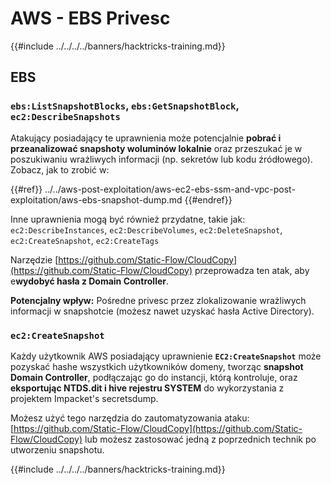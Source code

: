# AWS - EBS Privesc

{{#include ../../../../banners/hacktricks-training.md}}

## EBS

### `ebs:ListSnapshotBlocks`, `ebs:GetSnapshotBlock`, `ec2:DescribeSnapshots`

Atakujący posiadający te uprawnienia może potencjalnie **pobrać i przeanalizować snapshoty woluminów lokalnie** oraz przeszukać je w poszukiwaniu wrażliwych informacji (np. sekretów lub kodu źródłowego). Zobacz, jak to zrobić w:

{{#ref}}
../../aws-post-exploitation/aws-ec2-ebs-ssm-and-vpc-post-exploitation/aws-ebs-snapshot-dump.md
{{#endref}}

Inne uprawnienia mogą być również przydatne, takie jak: `ec2:DescribeInstances`, `ec2:DescribeVolumes`, `ec2:DeleteSnapshot`, `ec2:CreateSnapshot`, `ec2:CreateTags`

Narzędzie [https://github.com/Static-Flow/CloudCopy](https://github.com/Static-Flow/CloudCopy) przeprowadza ten atak, aby e**wydobyć hasła z Domain Controller**.

**Potencjalny wpływ:** Pośredne privesc przez zlokalizowanie wrażliwych informacji w snapshotcie (możesz nawet uzyskać hasła Active Directory).

### **`ec2:CreateSnapshot`**

Każdy użytkownik AWS posiadający uprawnienie **`EC2:CreateSnapshot`** może pozyskać hashe wszystkich użytkowników domeny, tworząc **snapshot Domain Controller**, podłączając go do instancji, którą kontroluje, oraz **eksportując NTDS.dit i hive rejestru SYSTEM** do wykorzystania z projektem Impacket's secretsdump.

Możesz użyć tego narzędzia do zautomatyzowania ataku: [https://github.com/Static-Flow/CloudCopy](https://github.com/Static-Flow/CloudCopy) lub możesz zastosować jedną z poprzednich technik po utworzeniu snapshotu.

{{#include ../../../../banners/hacktricks-training.md}}
